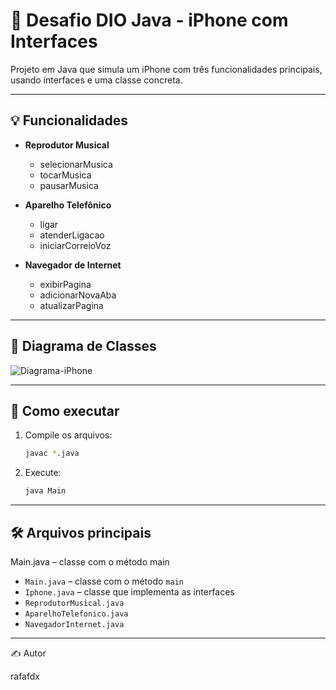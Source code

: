 # 📱 Desafio DIO Java - iPhone com Interfaces

Projeto em Java que simula um iPhone com três funcionalidades principais, usando interfaces e uma classe concreta.

---

## 💡 Funcionalidades

- **Reprodutor Musical**
  - selecionarMusica
  - tocarMusica
  - pausarMusica

- **Aparelho Telefônico**
  - ligar
  - atenderLigacao
  - iniciarCorreioVoz

- **Navegador de Internet**
  - exibirPagina
  - adicionarNovaAba
  - atualizarPagina

---

## 🧩 Diagrama de Classes

![Diagrama-iPhone](https://github.com/user-attachments/assets/2c18e93e-111c-4846-a503-1e18f18cadaa)


---

## 🚀 Como executar

1. Compile os arquivos:
   ```bash
   javac *.java

2. Execute:
   ```bash
   java Main

---

## 🛠 Arquivos principais
Main.java – classe com o método main

- `Main.java` – classe com o método `main`
- `Iphone.java` – classe que implementa as interfaces
- `ReprodutorMusical.java`
- `AparelhoTelefonico.java`
- `NavegadorInternet.java`

---

✍️ Autor

rafafdx
